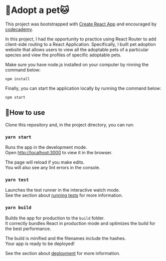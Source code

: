 # 🐶Adopt a pet🐱

This project was bootstrapped with [Create React App](https://github.com/facebook/create-react-app) and encouraged by [codecademy](https://www.codecademy.com/).

In this project, I had the opportunity to practice using React Router to add client-side routing to a React Application. Specifically, I built pet adoption website that allows users to view all the adoptable pets of a particular species and view the profiles of specific adoptable pets.

Make sure you have node.js installed on your computer by rinning the command below:

~~~~node
npm install
~~~~

Finally, you can start the application locally by running the command below:

```
npm start
```



## 📌How to use

Clone this repository and, in the project directory, you can run:

### `yarn start`

Runs the app in the development mode.\
Open [http://localhost:3000](http://localhost:3000) to view it in the browser.

The page will reload if you make edits.\
You will also see any lint errors in the console.

### `yarn test`

Launches the test runner in the interactive watch mode.\
See the section about [running tests](https://facebook.github.io/create-react-app/docs/running-tests) for more information.

### `yarn build`

Builds the app for production to the `build` folder.\
It correctly bundles React in production mode and optimizes the build for the best performance.

The build is minified and the filenames include the hashes.\
Your app is ready to be deployed!

See the section about [deployment](https://facebook.github.io/create-react-app/docs/deployment) for more information.





